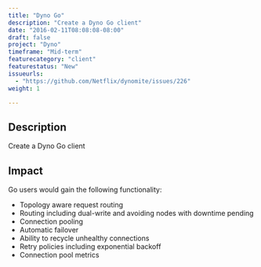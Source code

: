 ```yaml
---
title: "Dyno Go"
description: "Create a Dyno Go client"
date: "2016-02-11T08:08:08-08:00"
draft: false
project: "Dyno"
timeframe: "Mid-term"
featurecategory: "client"
featurestatus: "New"
issueurls: 
  - "https://github.com/Netflix/dynomite/issues/226"
weight: 1

---
```


## Description

Create a Dyno Go client

## Impact

Go users would gain the following functionality:

- Topology aware request routing
- Routing including dual-write and avoiding nodes with downtime pending
- Connection pooling
- Automatic failover
- Ability to recycle unhealthy connections
- Retry policies including exponential backoff
- Connection pool metrics

